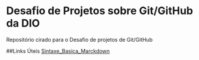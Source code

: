 # Desafio de Projetos sobre Git/GitHub da DIO
Repositório cirado para o Desafio de projetos de Git/GitHub

##Links Úteis
[Sintaxe_Basica_Marckdown](https://www.markdownguide.org/getting-started/)
